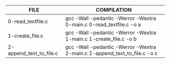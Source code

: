 | FILE | COMPILATION |
|------|-------------|
| 0-read_textfile.c | gcc -Wall -pedantic -Werror -Wextra 0-main.c 0-read_textfile.c -o a | ./a Requiescat |
| 1-create_file.c | gcc -Wall -pedantic -Werror -Wextra 1-main.c 1-create_file.c -o b | ./b hello world | ls -l hello |
| 2-append_text_to_file.c | gcc -Wall -pedantic -Werror -Wextra 2-main.c 2-append_text_to_file.c -o c | ./c hello " World! > "| cat hello |  